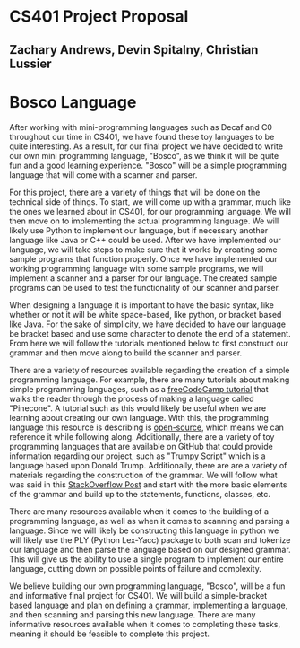 # CS401 Project Proposal
## Zachary Andrews, Devin Spitalny, Christian Lussier

# Bosco Language

After working with mini-programming languages such as Decaf and C0 throughout our time in CS401, we have found these toy languages to be quite interesting. As a result, for our final project we have decided to write our own mini programming language, "Bosco", as we think it will be quite fun and a good learning experience. "Bosco" will be a simple programming language that will come with a scanner and parser.

For this project, there are a variety of things that will be done on the technical side of things. To start, we will come up with a grammar, much like the ones we learned about in CS401, for our programming language. We will then move on to implementing the actual programming language. We will likely use Python to implement our language, but if necessary another language like Java or C++ could be used. After we have implemented our language, we will take steps to make sure that it works by creating some sample programs that function properly. Once we have implemented our working programming language with some sample programs, we will implement a scanner and a parser for our language. The created sample programs can be used to test the functionality of our scanner and parser.

When designing a language it is important to have the basic syntax, like whether or not it will be white space-based, like python, or bracket based like Java. For the sake of simplicity, we have decided to have our language be bracket based and use some character to denote the end of a statement. From here we will follow the tutorials mentioned below to first construct our grammar and then move along to build the scanner and parser.

There are a variety of resources available regarding the creation of a simple programming language. For example, there are many tutorials about making simple programming languages, such as a [freeCodeCamp tutorial](https://medium.freecodecamp.org/the-programming-language-pipeline-91d3f449c9196) that walks the reader through the process of making a language called "Pinecone". A tutorial such as this would likely be useful when we are learning about creating our own language. With this, the programming language this resource is describing is [open-source](https://github.com/wmww/Pinecone), which means we can reference it while following along. Additionally, there are a variety of toy programming languages that are available on GitHub that could provide information regarding our project, such as "Trumpy Script" which is a language based upon Donald Trump. Additionally, there are are a variety of materials regarding the construction of the grammar. We will follow what was said in this [StackOverflow Post](https://stackoverflow.com/questions/2320402/how-to-define-a-grammar-for-a-programming-language) and start with the more basic elements of the grammar and build up to the statements, functions, classes, etc.

There are many resources available when it comes to the building of a programming language, as well as when it comes to scanning and parsing a language. Since we will likely be constructing this language in python we will likely use the PLY (Python Lex-Yacc) package to both scan and tokenize our language and then parse the language based on our designed grammar. This will give us the ability to use a single program to implement our entire language, cutting down on possible points of failure and complexity.

We believe building our own programming language, "Bosco", will be a fun and informative final project for CS401. We will build a simple-bracket based language and plan on defining a grammar, implementing a language, and then scanning and parsing this new language. There are many informative resources available when it comes to completing these tasks, meaning it should be feasible to complete this project.
